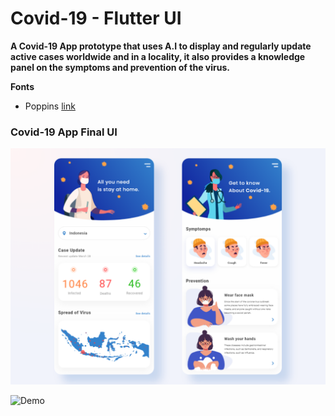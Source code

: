 # Covid-19 - Flutter UI

**A Covid-19 App prototype that uses A.I to display and regularly update active cases worldwide and in a locality, it also provides a knowledge panel on the symptoms and prevention of the virus.**

**Fonts**

- Poppins [link](https://fonts.google.com/specimen/Poppins)

### Covid-19 App Final UI

![App UI](/covid_19.png)

![Demo](https://user-images.githubusercontent.com/5730051/79185949-8acf3c80-7e42-11ea-984d-b098cfee5cd1.gif)
